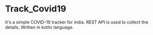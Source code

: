 # Track_Covid19
It's a simple COVID-19 tracker for india.
REST API is used to collect the details.
Written in kotlin language.
